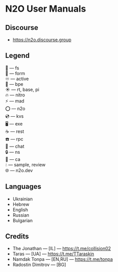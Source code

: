 N2O User Manuals
================

Discourse
---------

* https://n2o.discourse.group

Legend
------

📁 — fs <br/>
🧾 — form <br/>
♾ — active <br/>
💠 — bpe <br/>
☀ — rt, base, pi <br/>
🔥 — nitro <br/>
⚡ — mad <br/>
⭕ — n2o <br/>
💿 — kvs <br/>
🖥️ — exe <br/>
☕ — rest <br/>
☎️ — rpc <br/>
💬 — chat <br/>
🔒 — ns <br/>
🔑 — ca <br/>
💧 — sample, review <br/>
🌐 — n2o.dev <br/>

Languages
---------

* Ukrainian
* Hebrew
* English
* Russian
* Bulgarian

Credits
-------

* The Jonathan — [IL] — https://t.me/collision02
* Taras — [UA] — https://t.me/TTaraskin
* Namdak Tonpa — [EN,RU] — https://t.me/tonpa
* Radostin Dimitrov — [BG]
 <br/>

